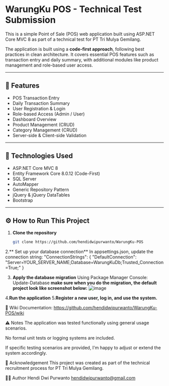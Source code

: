 # WarungKu POS - Technical Test Submission

This is a simple Point of Sale (POS) web application built using ASP.NET Core MVC 8 as part of a technical test for PT Tri Mulya Gemilang.

The application is built using a **code-first approach**, following best practices in clean architecture. It covers essential POS features such as transaction entry and daily summary, with additional modules like product management and role-based user access.

---

## 🚀 Features

- POS Transaction Entry
- Daily Transaction Summary
- User Registration & Login
- Role-based Access (Admin / User)
- Dashboard Overview
- Product Management (CRUD)
- Category Management (CRUD)
- Server-side & Client-side Validation

---

## 🧰 Technologies Used

- ASP.NET Core MVC 8
- Entity Framework Core 8.0.12 (Code-First)
- SQL Server
- AutoMapper
- Generic Repository Pattern
- jQuery & jQuery DataTables
- Bootstrap

---

## ⚙️ How to Run This Project

1. **Clone the repository**
   ```bash
   git clone https://github.com/hendidwipurwanto/WarungKu-POS
 2.**  Set up your database connection**
In appsettings.json, update the connection string:
"ConnectionStrings": {
  "DefaultConnection": "Server=YOUR_SERVER_NAME;Database=WarungKuDb;Trusted_Connection=True;"
}

03. **Apply the database migration**
Using Package Manager Console:
                      Update-Database
   **make sure  when you do the migration, the default project look  like screenshot below:**
    ![image](https://github.com/user-attachments/assets/fe60c2da-1878-40a7-a3cf-87d1f6d07fa9)


4.**Run the application**
5.**Register a new user, log in, and use the system.**


📄 Wiki Documentation: https://github.com/hendidwipurwanto/WarungKu-POS/wiki

⚠️ Notes
The application was tested functionally using general usage scenarios.

No formal unit tests or logging systems are included.

If specific testing scenarios are provided, I'm happy to adjust or extend the system accordingly.

🙏 Acknowledgement
This project was created as part of the technical recruitment process for PT Tri Mulya Gemilang.

👨‍💻 Author
Hendi Dwi Purwanto
hendidwipurwanto@gmail.com



